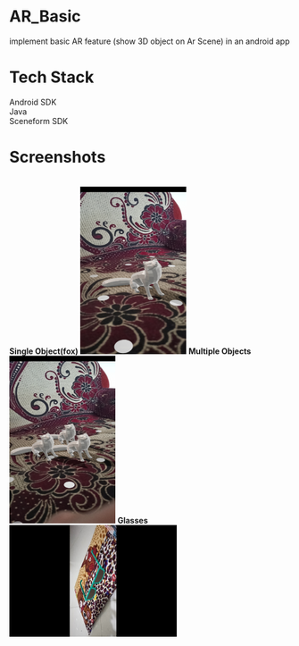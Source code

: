 # AR_Basic
implement basic AR feature (show 3D object on Ar Scene) in an android app
# Tech Stack
Android SDK<br>
Java<br>
Sceneform SDK<br>

# Screenshots
<br>
<b>Single Object(fox)</b>
<img src="fox_ar.jpg" height="300" width="190">
<b>Multiple Objects</b>
<img src="fox_ar_3.jpg" height="300" width="190">
<b>Glasses</b>
<img src="glasses_ar.jpg" height="200" width="300">
